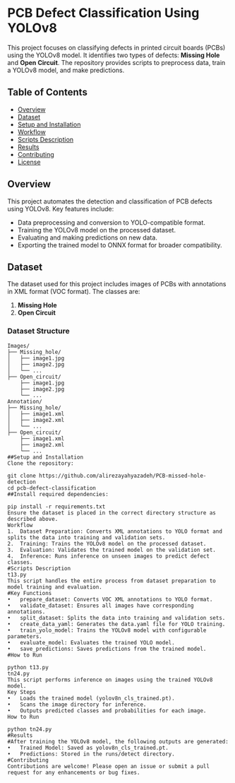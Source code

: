 # **PCB Defect Classification Using YOLOv8**  

This project focuses on classifying defects in printed circuit boards (PCBs) using the YOLOv8 model. It identifies two types of defects: **Missing Hole** and **Open Circuit**. The repository provides scripts to preprocess data, train a YOLOv8 model, and make predictions.  

## **Table of Contents**  
- [Overview](#overview)  
- [Dataset](#dataset)  
- [Setup and Installation](#setup-and-installation)  
- [Workflow](#workflow)  
- [Scripts Description](#scripts-description)  
- [Results](#results)  
- [Contributing](#contributing)  
- [License](#license)  

## **Overview**  
This project automates the detection and classification of PCB defects using YOLOv8. Key features include:  
- Data preprocessing and conversion to YOLO-compatible format.  
- Training the YOLOv8 model on the processed dataset.  
- Evaluating and making predictions on new data.  
- Exporting the trained model to ONNX format for broader compatibility.  

## **Dataset**  
The dataset used for this project includes images of PCBs with annotations in XML format (VOC format). The classes are:  
1. **Missing Hole**  
2. **Open Circuit**  

### **Dataset Structure**  

```plaintext
Images/
├── Missing_hole/
│   ├── image1.jpg
│   ├── image2.jpg
│   └── ...
├── Open_circuit/
    ├── image1.jpg
    ├── image2.jpg
    └── ...
Annotation/
├── Missing_hole/
│   ├── image1.xml
│   ├── image2.xml
│   └── ...
├── Open_circuit/
    ├── image1.xml
    ├── image2.xml
    └── ...
##Setup and Installation
Clone the repository:

git clone https://github.com/alirezayahyazadeh/PCB-missed-hole-detection
cd pcb-defect-classification
##Install required dependencies:

pip install -r requirements.txt
Ensure the dataset is placed in the correct directory structure as described above.
Workflow
1.	Dataset Preparation: Converts XML annotations to YOLO format and splits the data into training and validation sets.
2.	Training: Trains the YOLOv8 model on the processed dataset.
3.	Evaluation: Validates the trained model on the validation set.
4.	Inference: Runs inference on unseen images to predict defect classes.
#Scripts Description
t13.py
This script handles the entire process from dataset preparation to model training and evaluation.
#Key Functions
•	prepare_dataset: Converts VOC XML annotations to YOLO format.
•	validate_dataset: Ensures all images have corresponding annotations.
•	split_dataset: Splits the data into training and validation sets.
•	create_data_yaml: Generates the data.yaml file for YOLO training.
•	train_yolo_model: Trains the YOLOv8 model with configurable parameters.
•	evaluate_model: Evaluates the trained YOLO model.
•	save_predictions: Saves predictions from the trained model.
#How to Run

python t13.py
tn24.py
This script performs inference on images using the trained YOLOv8 model.
Key Steps
•	Loads the trained model (yolov8n_cls_trained.pt).
•	Scans the image directory for inference.
•	Outputs predicted classes and probabilities for each image.
How to Run

python tn24.py
#Results
#After training the YOLOv8 model, the following outputs are generated:
•	Trained Model: Saved as yolov8n_cls_trained.pt.
•	Predictions: Stored in the runs/detect directory.
#Contributing
Contributions are welcome! Please open an issue or submit a pull request for any enhancements or bug fixes.

